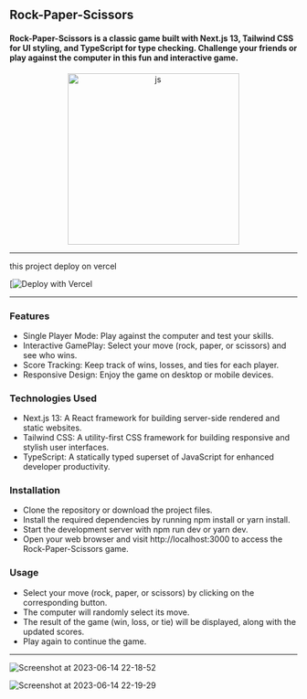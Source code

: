 ## Rock-Paper-Scissors

#### Rock-Paper-Scissors is a classic game built with Next.js 13, Tailwind CSS for UI styling, and TypeScript for type checking. Challenge your friends or play against the computer in this fun and interactive game.

<p align="center">
  <img width="300px" hight="300px" src="https://github.com/mamad-1999/Rock-paper-scissor/assets/91375726/8344135d-452c-4085-b81c-0f0d72ee1362" alt="js" />
</p>

---
this project deploy on vercel 


[![Deploy with Vercel](https://rock-paper-scissor-jade-pi.vercel.app/)

---
### Features

- Single Player Mode: Play against the computer and test your skills.
- Interactive GamePlay: Select your move (rock, paper, or scissors) and see who wins.
- Score Tracking: Keep track of wins, losses, and ties for each player.
- Responsive Design: Enjoy the game on desktop or mobile devices.

### Technologies Used

- Next.js 13: A React framework for building server-side rendered and static websites.
- Tailwind CSS: A utility-first CSS framework for building responsive and stylish user interfaces.
- TypeScript: A statically typed superset of JavaScript for enhanced developer productivity.

### Installation

- Clone the repository or download the project files.
- Install the required dependencies by running npm install or yarn install.
- Start the development server with npm run dev or yarn dev.
- Open your web browser and visit http://localhost:3000 to access the Rock-Paper-Scissors game.

### Usage

- Select your move (rock, paper, or scissors) by clicking on the corresponding button.
- The computer will randomly select its move.
- The result of the game (win, loss, or tie) will be displayed, along with the updated scores.
- Play again to continue the game.

----
![Screenshot at 2023-06-14 22-18-52](https://github.com/mamad-1999/Rock-paper-scissor/assets/91375726/5571c6e7-45bb-48d6-b125-d8b25ec4298c)

![Screenshot at 2023-06-14 22-19-29](https://github.com/mamad-1999/Rock-paper-scissor/assets/91375726/4807c911-7614-4869-a9d0-b04e58f66783)


